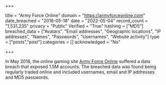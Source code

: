 +++

title = "Army Force Online"
domain = "https://armyforceonline.com"
date_breached = "2016-05-18"
date = "2022-05-04"
record_count = "1,531,235"
privacy = "Public"
Verified = "True"
hashing = ["MD5"]
breached_data = ["Avatars", "Email addresses", "Geographic locations", "IP addresses", "Names", "Passwords", "Usernames", "Website activity"]
type = ["posts","post"]
categories = []
acknowledged = "No"


+++


In May 2016, the online gaming site <a href="http://armyforceonline.com" target="_blank" rel="noopener">Army Force Online</a> suffered a data breach that exposed 1.5M accounts. The breached data was found being regularly traded online and included usernames, email and IP addresses and MD5 passwords.

